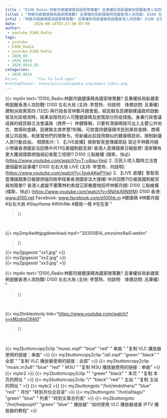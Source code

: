 ```yaml
---
title : "D100_Radio:林鄭月娥健康碼為國家隊篤數? 呂秉權拆局新疆案例提醒香港人攻防戰! D100 左右大局 (主持: 李慧玲、何啟明　烽煙訪問: 呂秉權) "
title2 : "林鄭月娥健康碼為國家隊篤數? 呂秉權拆局新疆案例提醒香港人攻防戰! D100 左右大局 (主持: 李慧玲、何啟明　烽煙訪問: 呂秉權) "
info2 : "林鄭月娥健康碼為國家隊篤數? 呂秉權拆局新疆案例提醒香港人攻防戰! D100 左右大局 (主持: 李慧玲、何啟明　烽煙訪問: 呂秉權)    建制派政黨周四 (12日) 與行政長官林鄭月娥會面，經民聯及民建聯建議政府啟動普及社區檢測時，結果呈陰性的人可獲健康碼及放寬部分防疫措施。身兼行政會議成員的經民聯立法會議員（商界一）林健鋒稱，只要有港康碼就可出入主要公共地方、商場和食肆。民建聯主席李慧?則稱，可放寬持健康碼市民到某些食肆、商場或公共設施，和放寬他們的限聚令。但新疆此前就用類似的健康碼技術，限制新疆人民行動自由。  相關影片: 1. 【LIVE直播】搞黎智英壹傳媒周庭 習近平林鄭月娥小學雞香港國安法回應中共11位美國制裁官員! 香港人買爆蘋果日報股票! 湯家驊有更大鑊焗撐鄧炳強焗記者罷工唔撈!? D100 三點維權 (傑斯、快必) (https://www.youtube.com/watch?v=T-v4jsu-Ves) 2. 泛民入唔入臨時立法會 邊個最有話事權?  D100 左右大局 LIVE (主持: 李慧玲、何啟明) (https://www.youtube.com/watch?v=1gxkAKwPYlw) 3. 【LIVE 直播】黎智英壹傳媒蘋果日報鄧炳強同袍李桂華香港國安法大搜捕! 中共回應11位被美國制裁官員咁簡單!? 香港人處變不要驚林約希就冚家散要咁招呼林鄭月娥!  D100 三點維權 (傑斯、快必) (https://www.youtube.com/watch?v=6NihkX6N6fM)  D100 香港: www.d100.net  Facebook: www.facebook.com/d100hk.m  #健康碼 #林鄭月娥 #左右大局 #StayHome #WithMe #跟我一樣 #宅在家 "
date:        2020-08-14T02:57:00-07:00
author:
 - youtube_D100_Radio
tags:
 - youtube
 - D100_Radio
 - youtube_D100_Radio
 - 2020_08
 - 2020_0814
 - 2020_0814_02
categories:
 - 2020_0814
#icon:        "fas fa-lock-open"
#resImgTeaser: teaserpics/wikipedia.org/emacs-jokes.png
---
```


{{< mydiv text="D100_Radio:林鄭月娥健康碼為國家隊篤數? 呂秉權拆局新疆案例提醒香港人攻防戰! D100 左右大局 (主持: 李慧玲、何啟明　烽煙訪問: 呂秉權)    建制派政黨周四 (12日) 與行政長官林鄭月娥會面，經民聯及民建聯建議政府啟動普及社區檢測時，結果呈陰性的人可獲健康碼及放寬部分防疫措施。身兼行政會議成員的經民聯立法會議員（商界一）林健鋒稱，只要有港康碼就可出入主要公共地方、商場和食肆。民建聯主席李慧?則稱，可放寬持健康碼市民到某些食肆、商場或公共設施，和放寬他們的限聚令。但新疆此前就用類似的健康碼技術，限制新疆人民行動自由。  相關影片: 1. 【LIVE直播】搞黎智英壹傳媒周庭 習近平林鄭月娥小學雞香港國安法回應中共11位美國制裁官員! 香港人買爆蘋果日報股票! 湯家驊有更大鑊焗撐鄧炳強焗記者罷工唔撈!? D100 三點維權 (傑斯、快必) (https://www.youtube.com/watch?v=T-v4jsu-Ves) 2. 泛民入唔入臨時立法會 邊個最有話事權?  D100 左右大局 LIVE (主持: 李慧玲、何啟明) (https://www.youtube.com/watch?v=1gxkAKwPYlw) 3. 【LIVE 直播】黎智英壹傳媒蘋果日報鄧炳強同袍李桂華香港國安法大搜捕! 中共回應11位被美國制裁官員咁簡單!? 香港人處變不要驚林約希就冚家散要咁招呼林鄭月娥!  D100 三點維權 (傑斯、快必) (https://www.youtube.com/watch?v=6NihkX6N6fM)  D100 香港: www.d100.net  Facebook: www.facebook.com/d100hk.m  #健康碼 #林鄭月娥 #左右大局 #StayHome #WithMe #跟我一樣 #宅在家 "
>}}
<br>


{{< my2mp4withjpgdownload mp4="20200814_xmzsimc6ai0.webm"
>}}

{{< my2jpgexist "xx1.jpg" >}}<br>
{{< my2jpgexist "xx2.jpg" >}}<br>
{{< my2jpgexist "xx3.jpg" >}}<br>



{{< mydiv text="D100_Radio:林鄭月娥健康碼為國家隊篤數? 呂秉權拆局新疆案例提醒香港人攻防戰! D100 左右大局 (主持: 李慧玲、何啟明　烽煙訪問: 呂秉權) "
>}}
<br>

{{< my2linktextonly link="https://www.youtube.com/watch?v=xMzsImC6AI0"
>}}


<br>

{{< my2buttoncopy2clip "music.xspf"        "blue"   "red"    " 单曲 "  "复制 VLC 播放器使用的链接：单曲" >}} {{< my2buttoncopy2clip "/all.xspf"         "green"  "black"  " 全部 "  "复制 VLC 播放器使用的链接：全部" >}} {{< my2buttoncopy2clip "music.m3u8"        "blue"   "red"    " M3U  "    "复制 M3U 播放器使用的链接：单曲" >}} {{< mybr2 >}} {{< my2buttoncopy2clip ""                  "green"  "black"  " 本页 "    "复制 本页的网址 " >}} {{< my2buttoncopy2clip "/"                 "black"  "red"    " 主站 "    "复制 主站的网址 " >}} {{< mybr2 >}} {{< my2buttongoto      "/hot/endothers/"   "blue"   "red"    " 月份"   "转到月份总目录" >}} {{< my2buttongoto      "/hot/alltags/"     "green"  "blue"   " 列表"   "转到文章总列表" >}} {{< my2buttongoto      "/hot/helpxspf/"    "green"  "blue"   " 播放器" "如何使用 VLC 播放器或者 IPTV 播放器的教程" >}} 
